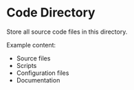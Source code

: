 # Code Directory

Store all source code files in this directory.

Example content:
- Source files
- Scripts
- Configuration files
- Documentation